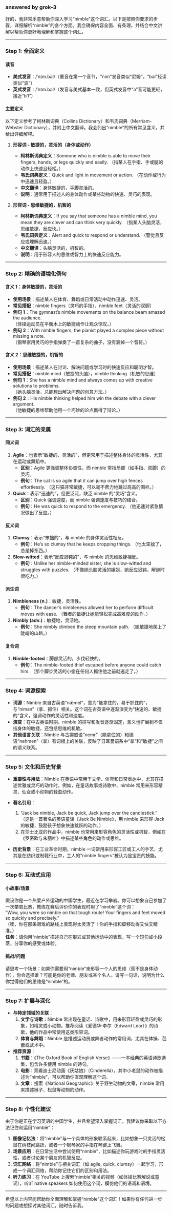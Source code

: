 ### answered by grok-3
好的，我非常乐意帮助你深入学习“nimble”这个词汇。以下是按照你要求的步骤，详细解析“nimble”的各个方面。我会确保内容全面、有条理，并结合中文讲解以帮助你更好地理解和掌握这个词汇。

---

### Step 1: 全面定义

#### 读音
- **美式发音**：/ˈnɪm.bəl/（重音在第一个音节，"nim"发音类似“尼姆”，“bəl”轻读类似“波”）
- **英式发音**：/ˈnɪm.bəl/（发音与美式基本一致，但英式发音中“ə”音可能更轻，接近“b'l”）

#### 主要定义
以下定义参考了柯林斯词典（Collins Dictionary）和韦氏词典（Merriam-Webster Dictionary），并附上中文翻译。我会列出“nimble”的所有常见含义，并给出详细解释。

1. **形容词 - 敏捷的，灵活的（身体或动作）**
   - **柯林斯词典定义**：Someone who is nimble is able to move their fingers, hands, or legs quickly and easily. （指某人在手指、手或腿的动作上快速且轻松。）
   - **韦氏词典定义**：Quick and light in movement or action. （在动作或行为中迅速且轻盈。）
   - **中文翻译**：身体敏捷的，手脚灵活的。
   - **说明**：通常用于描述人的身体动作或某些动物的快速、灵巧的表现。

2. **形容词 - 思维敏捷的，机智的**
   - **柯林斯词典定义**：If you say that someone has a nimble mind, you mean they are clever and can think very quickly. （指某人头脑灵活，思维敏捷，反应快。）
   - **韦氏词典定义**：Alert and quick to respond or understand. （警觉且反应或理解迅速。）
   - **中文翻译**：头脑灵活的，机智的。
   - **说明**：用于形容人的思维或智力上的快速反应能力。

---

### Step 2: 精确的语境化例句

#### 含义 1：身体敏捷的，灵活的
- **使用场景**：描述某人在体育、舞蹈或日常活动中动作迅速、灵活。
- **常见搭配**：nimble fingers（灵巧的手指），nimble feet（灵活的双脚）
- **例句 1**：The gymnast’s nimble movements on the balance beam amazed the audience.  
  （体操运动员在平衡木上的敏捷动作让观众惊叹。）
- **例句 2**：With nimble fingers, the pianist played a complex piece without missing a note.  
  （钢琴家用灵巧的手指弹奏了一首复杂的曲子，没有漏掉一个音符。）

#### 含义 2：思维敏捷的，机智的
- **使用场景**：描述某人在讨论、解决问题或学习时的快速反应和聪明才智。
- **常见搭配**：nimble mind（敏捷的头脑），nimble thinking（机敏的思维）
- **例句 1**：She has a nimble mind and always comes up with creative solutions to problems.  
  （她头脑灵活，总能想出解决问题的创意方法。）
- **例句 2**：His nimble thinking helped him win the debate with a clever argument.  
  （他敏捷的思维帮助他用一个巧妙的论点赢得了辩论。）

---

### Step 3: 词汇的亲属

#### 同义词
1. **Agile**：也表示“敏捷的，灵活的”，但更常用于描述整体身体的灵活性，尤其在运动或舞蹈中。  
   - **区别**：Agile 更强调整体协调性，而 nimble 常指局部（如手指、双脚）的灵巧。  
   - **例句**：The cat is so agile that it can jump over high fences effortlessly. （这只猫非常敏捷，可以毫不费力地跳过高高的围栏。）
2. **Quick**：表示“迅速的”，但更泛泛，缺乏 nimble 的“灵巧”含义。  
   - **区别**：Quick 强调速度，而 nimble 强调速度与技巧的结合。  
   - **例句**：He was quick to respond to the emergency. （他迅速对紧急情况做出了反应。）

#### 反义词
1. **Clumsy**：表示“笨拙的”，与 nimble 的身体灵活性相反。  
   - **例句**：He’s so clumsy that he keeps dropping things. （他太笨拙了，总是掉东西。）
2. **Slow-witted**：表示“反应迟钝的”，与 nimble 的思维敏捷相反。  
   - **例句**：Unlike her nimble-minded sister, she is slow-witted and struggles with puzzles. （不像她头脑灵活的姐姐，她反应迟钝，解谜时很吃力。）

#### 派生词
1. **Nimbleness (n.)**：敏捷，灵活性。  
   - **例句**：The dancer’s nimbleness allowed her to perform difficult moves with ease. （舞者的敏捷让她能轻松完成高难度的动作。）
2. **Nimbly (adv.)**：敏捷地，灵活地。  
   - **例句**：She nimbly climbed the steep mountain path. （她敏捷地爬上了陡峭的山路。）

#### 复合词
1. **Nimble-footed**：脚部灵活的，步伐轻快的。  
   - **例句**：The nimble-footed thief escaped before anyone could catch him. （那个脚步灵活的小偷在任何人抓住他之前就逃走了。）

---

### Step 4: 词源探索

- **词源**：Nimble 来自古英语“nǣmel”，意为“能拿住的，易于抓住的”，与“niman”（拿、抓住）相关。这个词在古英语中逐渐演变为“快速的、敏捷的”含义，强调动作的灵活性和速度。
- **演变**：在中古英语时期，nimble 的拼写和发音逐渐固定，含义也扩展到不仅指身体的敏捷，还包括思维的机敏。
- **其他语言关联**：Nimble 与古挪威语“nemr”（能拿住的）和德语“nehmen”（拿）有词根上的关联，反映了日耳曼语系中“拿”和“敏捷”之间的语义联系。

---

### Step 5: 文化和历史背景

- **重要性与用法**：Nimble 在英语中常用于文学、体育和日常表达中，尤其在描述优雅或灵巧的动作时。例如，在童话故事或诗歌中，nimble 常用来形容精灵、仙女或小动物的轻盈动作。
- **著名引用**：
  1. “Jack be nimble, Jack be quick, Jack jump over the candlestick.”  
     （这是一首著名的英语童谣《Jack Be Nimble》，用 nimble 来形容 Jack 的敏捷，鼓励孩子想象快速跳跃的动作。）
  2. 在莎士比亚的作品中，nimble 也常用来形容角色的灵活性或机智，例如在《罗密欧与朱丽叶》中描述某些角色的动作或思维。

- **历史背景**：在工业革命时期，nimble 一词常用来形容工匠或工人的手艺，尤其是在纺织或制鞋行业中，工人的“nimble fingers”被认为是宝贵的技能。

---

### Step 6: 互动式应用

#### 小故事/场景
假设你是一个热爱户外运动的中国学生，最近在学习攀岩。你可以想象自己参加了一次攀岩比赛，教练在赛后评价你的表现时用了“nimble”这个词：  
“Wow, you were so nimble on that tough route! Your fingers and feet moved so quickly and precisely.”  
（哇，你在那条艰难的路线上表现得太灵活了！你的手指和脚移动得又快又精准。）  
**任务**：请你用“nimble”描述自己在攀岩或其他运动中的表现，写一个短句或小段落，分享你的感受或体验。

#### 挑战/问题
请思考一个场景：如果你需要用“nimble”来形容一个人的思维（而不是身体动作），你会选择谁？可能是你的老师、朋友或某个名人。请写一句话，说明为什么你觉得他们的思维是“nimble”的。

---

### Step 7: 扩展与深化

- **与特定领域的关联**：
  1. **文学与诗歌**：Nimble 常出现在童话、诗歌中，用来形容轻盈或灵巧的形象，如精灵或小动物。推荐阅读《爱德华·李尔（Edward Lear）》的诗歌，他的作品中常使用这类形容词。
  2. **体育与舞蹈**：Nimble 是描述运动员或舞者动作的常用词，尤其在体操、芭蕾或武术中。
- **推荐资源**：
  1. **书籍**：《The Oxford Book of English Verse》——一本经典的英语诗歌选集，包含许多使用 nimble 的诗句。
  2. **电影**：观看迪士尼动画《灰姑娘》（Cinderella），其中小老鼠的动作被描述为“nimble”，可以帮助你直观理解这个词。
  3. **文章**：搜索《National Geographic》关于野生动物的文章，nimble 常用来描述猴子、松鼠等动物的动作。

---

### Step 8: 个性化建议

由于你是正在学习英语的中国学生，并且希望深入掌握词汇，我建议你采取以下方法记住和运用“nimble”：
1. **图像记忆法**：将“nimble”与一个具体的形象联系起来，比如想象一只灵活的松鼠在树枝间跳跃，或者一个钢琴家的手指在琴键上飞舞。
2. **场景应用**：在日常生活中尝试使用“nimble”，比如描述你玩游戏时的手指灵活性，或者讨论某个朋友的机智反应。
3. **词汇网络**：将“nimble”与相关词汇（如 agile, quick, clumsy）一起学习，形成一个词汇网络，帮助你记住它们的区别和用法。
4. **听力练习**：在 YouTube 上搜索“nimble”相关的视频（如体操比赛解说或童谣），听听 native speakers 如何使用这个词，模仿他们的语调和语境。

---

希望以上内容能帮助你全面理解和掌握“nimble”这个词汇！如果你有任何进一步的问题或想探讨其他词汇，随时告诉我。